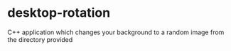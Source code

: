 # desktop-rotation
C++ application which changes your background to a random image from the directory provided
